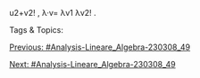 u2+v2!
, λ·v= 
λv1
λv2!
.

   Tags & Topics:
   

[Previous: #Analysis-Lineare_Algebra-230308_49](Analysis-Lineare_Algebra-230308_49.md)

[Next: #Analysis-Lineare_Algebra-230308_49](Analysis-Lineare_Algebra-230308_49.md)